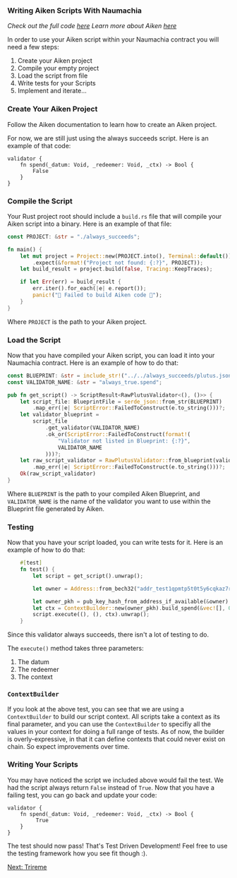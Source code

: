 ### Writing Aiken Scripts With Naumachia

*Check out the full code [here](../../sample-dApps/always-succeeds-contract/src/logic/script.rs)*
*Learn more about Aiken [here](https://aiken-lang.org/getting-started)*

In order to use your Aiken script within your Naumachia contract you will need a few steps:
1. Create your Aiken project
2. Compile your empty project
3. Load the script from file
4. Write tests for your Scripts
5. Implement and iterate...

### Create Your Aiken Project

Follow the Aiken documentation to learn how to create an Aiken project.

For now, we are still just using the always succeeds script. Here is an example of that code:

```aiken
validator {
    fn spend(_datum: Void, _redeemer: Void, _ctx) -> Bool {
        False 
    }
}
```

### Compile the Script

Your Rust project root should include a `build.rs` file that will compile your Aiken script into a binary. Here is an example of that file:

```rust
const PROJECT: &str = "./always_succeeds";

fn main() {
    let mut project = Project::new(PROJECT.into(), Terminal::default())
        .expect(&format!("Project not found: {:?}", PROJECT));
    let build_result = project.build(false, Tracing::KeepTraces);

    if let Err(err) = build_result {
        err.iter().for_each(|e| e.report());
        panic!("🍂 Failed to build Aiken code 🍂");
    }
}
```

Where `PROJECT` is the path to your Aiken project.

### Load the Script

Now that you have compiled your Aiken script, you can load it into your Naumachia contract. Here is an example of how to do that:

```rust
const BLUEPRINT: &str = include_str!("../../always_succeeds/plutus.json");
const VALIDATOR_NAME: &str = "always_true.spend";

pub fn get_script() -> ScriptResult<RawPlutusValidator<(), ()>> {
    let script_file: BlueprintFile = serde_json::from_str(BLUEPRINT)
        .map_err(|e| ScriptError::FailedToConstruct(e.to_string()))?;
    let validator_blueprint =
        script_file
            .get_validator(VALIDATOR_NAME)
            .ok_or(ScriptError::FailedToConstruct(format!(
                "Validator not listed in Blueprint: {:?}",
                VALIDATOR_NAME
            )))?;
    let raw_script_validator = RawPlutusValidator::from_blueprint(validator_blueprint)
        .map_err(|e| ScriptError::FailedToConstruct(e.to_string()))?;
    Ok(raw_script_validator)
}
```

Where `BLUEPRINT` is the path to your compiled Aiken Blueprint, and `VALIDATOR_NAME` is the name of the validator you want 
to use within the Blueprint file generated by Aiken.

### Testing

Now that you have your script loaded, you can write tests for it. Here is an example of how to do that:

```rust
    #[test]
    fn test() {
        let script = get_script().unwrap();

        let owner = Address::from_bech32("addr_test1qpmtp5t0t5y6cqkaz7rfsyrx7mld77kpvksgkwm0p7en7qum7a589n30e80tclzrrnj8qr4qvzj6al0vpgtnmrkkksnqd8upj0").unwrap();

        let owner_pkh = pub_key_hash_from_address_if_available(&owner).unwrap();
        let ctx = ContextBuilder::new(owner_pkh).build_spend(&vec![], 0);
        script.execute((), (), ctx).unwrap();
    }
```

Since this validator always succeeds, there isn't a lot of testing to do. 

The `execute()` method takes three parameters:
1. The datum
2. The redeemer
3. The context

### `ContextBuilder`

If you look at the above test, you can see that we are using a `ContextBuilder` to build our script context.
All scripts take a context as its final parameter, and you can use the `ContextBuilder` to specifiy all the values
in your context for doing a full range of tests. As of now, the builder is overly-expressive, in that it can define
contexts that could never exist on chain. So expect improvements over time.

### Writing Your Scripts

You may have noticed the script we included above would fail the test. We had the script always return `False` instead
of `True`. Now that you have a failing test, you can go back and update your code:

```aiken
validator {
    fn spend(_datum: Void, _redeemer: Void, _ctx) -> Bool {
         True
    }
}
```

The test should now pass! That's Test Driven Development! Feel free to use the testing framework how
you see fit though :).

[Next: Trireme](TRIREME.md)
